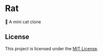# Rat

🐀 A mini cat clone

## License

This project is licensed under the [MIT License](./license).
